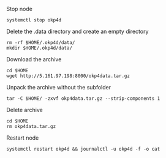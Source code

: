 Stop node

```
systemctl stop okp4d
```

Delete the .data directory and create an empty directory

```
rm -rf $HOME/.okp4d/data/
mkdir $HOME/.okp4d/data/
```

Download the archive

```
cd $HOME
wget http://5.161.97.198:8000/okp4data.tar.gz
```

Unpack the archive without the subfolder
```
tar -C $HOME/ -zxvf okp4data.tar.gz --strip-components 1
```

Delete archive

```
cd $HOME
rm okp4data.tar.gz
```

Restart node

```
systemctl restart okp4d && journalctl -u okp4d -f -o cat
```
